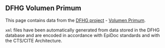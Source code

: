 ## DFHG Volumen Primum

This page contains data from the [DFHG project](http://www.dfhg-project.org/) - [Volumen Primum](http://www.dfhg-project.org/DFHG/index.php?volume=Volumen%20primum#volumen_primum).

`xml` files have been automatically generated from data stored in the DFHG database and are encoded in accordance with EpiDoc standards and with the CTS/CITE Architecture.

